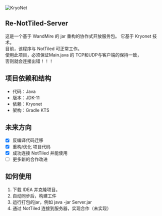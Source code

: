 ![KryoNet](https://raw.github.com/wiki/EsotericSoftware/kryonet/images/logo.jpg)

## Re-NotTiled-Server
这是一个基于 WandMire 的 jar 重构的协作式开放服务包。
它基于 Kryonet 技术。     
目前，该程序与 NotTiled 可正常工作。    
使用此项目，必须保证Main.java 的 TCP和UDP与客户端的保持一致，     
否则就会连接出错！！！

## 项目依赖和结构
- 代码：Java  
- 版本：JDK-11   
- 依赖：Kryonet  
- 架构：Gradle KTS   

## 未来方向
- [x] 反编译代码迁移
- [x] 重构/优化 项目代码
- [x] 成功连接 NotTiled 并能使用
- [ ] 更多新的合作改进

## 如何使用
1. 下载 IDEA 并克隆项目。
2. 自动同步后，构建工件
3. 运行打包的jar，例如 java -jar Server.jar
4. 通过 NotTiled 连接到服务器，实现合作（未实现）
